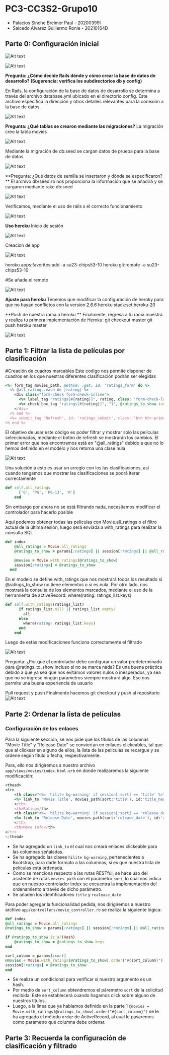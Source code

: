 # PC3-CC3S2-Grupo10

- Palacios Sinche Breimer Paul - 20200399I
- Salcedo Alvarez Guillermo Ronie - 20210164D 


## Parte 0: Configuración inicial

![Alt text](https://github.com/AltherEgo/PC3-10/assets/119552157/b5429d28-caf7-4b25-9d9c-5651cb412956)

![Alt text](https://github.com/AltherEgo/PC3-10/assets/119552157/31c06068-c0ea-41ae-8247-d400f7e087e5)

**Pregunta: ¿Cómo decide Rails dónde y cómo crear la base de datos de desarrollo? (Sugerencia: verifica los subdirectorios db y config)**

En Rails, la configuración de la base de datos de desarrollo se determina a través del archivo database.yml ubicado en el directorio config. Este archivo especifica la dirección y otros detalles relevantes para la conexión a la base de datos.

![Alt text](https://github.com/AltherEgo/PC3-10/assets/119552157/0be6b098-cfea-489a-8049-6ff64bf0f715)

**Pregunta: ¿Qué tablas se crearon mediante las migraciones?**
La migración creo la tabla movies 

![Alt text](https://github.com/AltherEgo/PC3-10/assets/119552157/14d2dfe1-b7c0-4759-b479-23a8ac9e93f6)

Mediante la migración de db:seed se cargan datos de prueba para la base de datos

![Alt text](https://github.com/AltherEgo/PC3-10/assets/119552157/13a34307-571c-456e-bd45-700197dd2e39)

**Pregunta: ¿Qué datos de semilla se insertaron y dónde se especificaron? **
El archivo db/seed.rb nos proporciona la información que se añadirá y se cargaron mediante rake db:seed  

![Alt text](https://github.com/AltherEgo/PC3-10/assets/119552157/95f3f8fd-405f-4905-bd8d-c2bad980336c)

Verificamos, mediante el uso de rails s el correcto funcionamiento

![Alt text](https://github.com/AltherEgo/PC3-10/assets/119552157/566697d9-1a7e-46c9-927d-cd4ce82d7796)

**Uso heroku**
Inicio de sesión

![Alt text](https://github.com/AltherEgo/PC3-10/assets/119552157/b0367bb3-8ec6-46fd-bb22-4f322ec6e21d)

Creacion de app

![Alt text](https://github.com/AltherEgo/PC3-10/assets/119552157/98837818-44a2-4585-a418-2df2504caf33)

heroku apps:favorites:add -a su23-chips53-10
heroku git:remote -a su23-chips53-10

#Se añade el remoto 

![Alt text](https://github.com/AltherEgo/PC3-10/assets/119552157/b616aaaf-3908-4143-85b6-3190aee7240c)

**Ajuste para heroku**
Tenemos que modificar la configuración de heroky para que no hayan conflictos con la version 2.6.6
heroku stack:set heroku-20

**Push de nuestra rama a heroku **
Finalmente, regresa a tu rama maestra y realiza tu primera implementación de Heroku:
git checkout master
git push heroku master

![Alt text](https://github.com/AltherEgo/PC3-10/assets/119552157/00192a29-13c8-4bfa-a7bb-0d471ec2a677)


## Parte 1: Filtrar la lista de películas por clasificación
#Creación de cuadros marcables
Este codigo nos permite disponer de cuadros en los que nuestras diferentes clasificación podrán ser elegidas
```ruby
<%= form_tag movies_path, method: :get, id: 'ratings_form' do %>
  <% @all_ratings.each do |rating| %>
    <div class="form-check form-check-inline">
      <%= label_tag "ratings[#{rating}]", rating, class: 'form-check-label' %>
      <%= check_box_tag "ratings[#{rating}]", "1", @ratings_to_show.include?(rating), class: 'form-check-input' %>
    </div>
  <% end %>
  <%= submit_tag 'Refresh', id: 'ratings_submit', class: 'btn btn-primary' %>
<% end %>
```
El objetivo de usar este código es poder filtrar y mostrar solo las películas seleccionadas, mediante el botón de refresh se mostrarán los cambios. El primer error que nos encontramos está en "@all_ratings" debido a que no lo hemos definido en el modelo y nos retorna una clase nula

![Alt text](https://github.com/AltherEgo/PC3-10/assets/119552157/99b5684c-7fbd-404b-89cb-cdac1da2166e)

Una solución a esto es usar un arreglo con los las clasificaciones, así cuando tengamos que mostrar las clasificaciones se podrá iterar correctamente
```ruby
def self.all_ratings
      ['G', 'PG', 'PG-13', 'R']
    end
```
Sin embargo por ahora no se está filtrando nada, necesitamos modificar el controlador para hacerlo posible

Aquí podemos obtener todas las peliculas con Movie.all_ratings o el filtro actual de la última sesión, luego será envíada a with_ratings para realizar la consulta SQL
```ruby
def index
    @all_ratings = Movie.all_ratings
    @ratings_to_show = params[:ratings] || session[:ratings] || @all_ratings

    @movies = Movie.with_ratings(@ratings_to_show)
    session[:ratings] = @ratings_to_show
  end
```
En el modelo se define with_ratings que nos mostrará todos los resultado si @ratings_to_show no tiene elementos o si es nula .Por otro lado, nos mostrará la consulta de los elementos marcados, mediante el uso de la herramienta de activeRecord: where(rating: ratings_list.keys)

```ruby
def self.with_ratings(ratings_list)
      if ratings_list.nil? || ratings_list.empty?
        all
      else
        where(rating: ratings_list.keys)
      end
    end
```  
Luego de estás modificaciones funciona correctamente el filtrado

![Alt text](https://github.com/AltherEgo/PC3-10/assets/119552157/c5d1816a-eff6-4023-b16a-1a7c52fda6af)

Pregunta: ¿Por qué el controlador debe configurar un valor predeterminado para @ratings_to_show incluso si no se marca nada?
Es una buena práctica debido a que ya sea que nos evitamos valores nulos o inesperados, ya sea que no se ingrese ningún parametros siempre mostrará algo. 
Eso nos permite una buena experiencia de usuario

Pull request y push
Finalmente hacemos git checkout y push al repositorio
![Alt text](https://github.com/AltherEgo/PC3-10/assets/119552157/1a8909c8-c0e3-4399-b232-f75010baf5ec)



## Parte 2: Ordenar la lista de películas

### Configuración de los enlaces

Para la siguiente sección, se nos pide que los títulos de las columnas "Movie Title" y "Release Date" se conviertan en enlaces clickeables, tal que que al clickear en alguno de ellos, la lista de las películas se recargue y se ordene según título o fecha, respectivamente.

Para, ello nos dirigiremos a nuestro archivo `app/views/movies/index.html.erb` en donde realizaremos la siguiente modificación:

```ruby
<thead>
<tr>
    <th class="<%= 'hilite bg-warning' if session[:sort] == 'title' %>">
    <%= link_to 'Movie Title', movies_path(sort:'title'), id:'title_header' %>
    </th>
    <th>Rating</th>
    <th class="<%= 'hilite bg-warning' if session[:sort] == 'release_date' %>">
    <%= link_to 'Release Date', movies_path(sort:'release_date'), id:'release_date_header'%>
    </th>
    <th>More Info</th>
</tr>
</thead>
```
- Se ha agregado un `link_to` el cual nos creará enlaces clickeable para las columnas señaladas.
- Se ha agregado las clases `hilite bg-warning`, pertenecientes a Bootstrap, para darle formato a las columnas, si es que nuestra lista de películas está ordenada.
- Como se menciona respecto a las rutas RESTful, se hace uso del asistente de rutas `movies_path` con el parámetro `sort`, lo cual nos indica que en nuestro controlador index se encuentra la implementación del ordenamiento a través de dicho parámetro.
- Se añaden los identificadores `title` y `realease_date`

Para poder agregar la funcionalidad pedida, nos dirigiremos a nuestro archivo `app/controllers/movie_controller.rb` se realiza la siguiente lógica:

```ruby
def index
@all_ratings = Movie.all_ratings
@ratings_to_show = params[:ratings] || session[:ratings] || @all_ratings

if @ratings_to_show.is_a?(Hash)
    @ratings_to_show = @ratings_to_show.keys
end

sort_column = params[:sort]
@movies = Movie.with_ratings(@ratings_to_show).order("#{sort_column}")
session[:ratings] = @ratings_to_show
end
```

- Se realiza un condicional para verificar si nuestro argumento es un hash.
- Por medio de `sort_column` obtendremos el páremetro `sort` de la solicitud recibida. Este se establecerá cuando hagamos click sobre alguno de nuestros títulos. 
- Luego, a la línea que ya habíamos definido en la parte 1 `@movies = Movie.with_ratings(@ratings_to_show).order("#{sort_column}")` se le ha agregado el método `order` de ActiveRecord, al cual le pasaremos como parámetro qué columna debe ordenar.



## Parte 3: Recuerda la configuración de clasificación y filtrado



